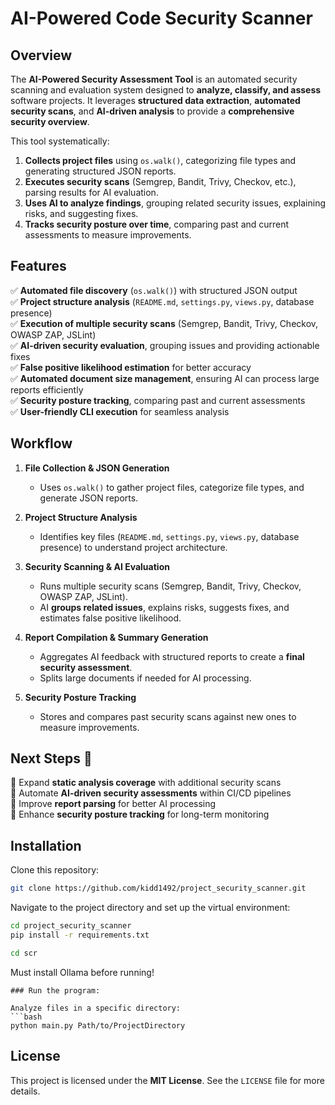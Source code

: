 # AI-Powered Code Security Scanner

## **Overview**
The **AI-Powered Security Assessment Tool** is an automated security scanning and evaluation system designed to **analyze, classify, and assess** software projects. It leverages **structured data extraction**, **automated security scans**, and **AI-driven analysis** to provide a **comprehensive security overview**.

This tool systematically:
1. **Collects project files** using `os.walk()`, categorizing file types and generating structured JSON reports.
2. **Executes security scans** (Semgrep, Bandit, Trivy, Checkov, etc.), parsing results for AI evaluation.
3. **Uses AI to analyze findings**, grouping related security issues, explaining risks, and suggesting fixes.
4. **Tracks security posture over time**, comparing past and current assessments to measure improvements.

## **Features**
✅ **Automated file discovery** (`os.walk()`) with structured JSON output  
✅ **Project structure analysis** (`README.md`, `settings.py`, `views.py`, database presence)  
✅ **Execution of multiple security scans** (Semgrep, Bandit, Trivy, Checkov, OWASP ZAP, JSLint)  
✅ **AI-driven security evaluation**, grouping issues and providing actionable fixes  
✅ **False positive likelihood estimation** for better accuracy  
✅ **Automated document size management**, ensuring AI can process large reports efficiently  
✅ **Security posture tracking**, comparing past and current assessments  
✅ **User-friendly CLI execution** for seamless analysis  

## **Workflow**
1. **File Collection & JSON Generation**  
   - Uses `os.walk()` to gather project files, categorize file types, and generate JSON reports.  

2. **Project Structure Analysis**  
   - Identifies key files (`README.md`, `settings.py`, `views.py`, database presence) to understand project architecture.  

3. **Security Scanning & AI Evaluation**  
   - Runs multiple security scans (Semgrep, Bandit, Trivy, Checkov, OWASP ZAP, JSLint).  
   - AI **groups related issues**, explains risks, suggests fixes, and estimates false positive likelihood.  

4. **Report Compilation & Summary Generation**  
   - Aggregates AI feedback with structured reports to create a **final security assessment**.  
   - Splits large documents if needed for AI processing.  

5. **Security Posture Tracking**  
   - Stores and compares past security scans against new ones to measure improvements.  

## **Next Steps 🚀**
🔹 Expand **static analysis coverage** with additional security scans  
🔹 Automate **AI-driven security assessments** within CI/CD pipelines  
🔹 Improve **report parsing** for better AI processing  
🔹 Enhance **security posture tracking** for long-term monitoring  


## Installation
Clone this repository:
```bash
git clone https://github.com/kidd1492/project_security_scanner.git
```

Navigate to the project directory and set up the virtual environment:
```bash
cd project_security_scanner
pip install -r requirements.txt
```
```bash
cd scr
```
Must install Ollama before running!  
```
### Run the program:

Analyze files in a specific directory:
```bash
python main.py Path/to/ProjectDirectory 
```

## License
This project is licensed under the **MIT License**. See the `LICENSE` file for more details.
